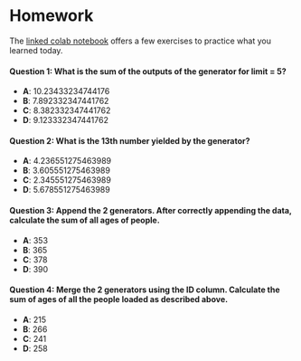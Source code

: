 # Homework

The [linked colab notebook](https://colab.research.google.com/drive/1Te-AT0lfh0GpChg1Rbd0ByEKOHYtWXfm#scrollTo=wLF4iXf-NR7t&forceEdit=true&sandboxMode=true) offers a few exercises to practice what you learned today.


#### Question 1: What is the sum of the outputs of the generator for limit = 5?
- **A**: 10.23433234744176
- **B**: 7.892332347441762
- **C**: 8.382332347441762
- **D**: 9.123332347441762

#### Question 2: What is the 13th number yielded by the generator?
- **A**: 4.236551275463989
- **B**: 3.605551275463989
- **C**: 2.345551275463989
- **D**: 5.678551275463989

#### Question 3: Append the 2 generators. After correctly appending the data, calculate the sum of all ages of people.
- **A**: 353
- **B**: 365
- **C**: 378
- **D**: 390

#### Question 4: Merge the 2 generators using the ID column. Calculate the sum of ages of all the people loaded as described above.
- **A**: 215
- **B**: 266
- **C**: 241
- **D**: 258